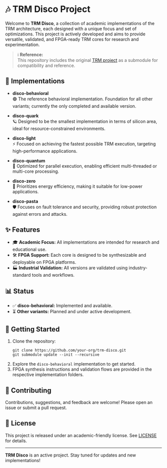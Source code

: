 # 🎶 TRM Disco Project

Welcome to **TRM Disco**, a collection of academic implementations of the TRM architecture, each designed with a unique focus and set of optimizations. This project is actively developed and aims to provide versatile, validated, and FPGA-ready TRM cores for research and experimentation.

> ℹ️ **Reference:**  
> This repository includes the original [TRM project](https://github.com/original-org/trm) as a submodule for compatibility and reference.

## 🧩 Implementations

- **disco-behavioral**  
  🟢 The reference behavioral implementation. Foundation for all other variants; currently the only completed and available version.

- **disco-quark**  
  🪐 Designed to be the smallest implementation in terms of silicon area, ideal for resource-constrained environments.

- **disco-light**  
  ⚡ Focused on achieving the fastest possible TRM execution, targeting high-performance applications.

- **disco-quantum**  
  🧬 Optimized for parallel execution, enabling efficient multi-threaded or multi-core processing.

- **disco-zero**  
  🌱 Prioritizes energy efficiency, making it suitable for low-power applications.

- **disco-pasta**  
  🛡️ Focuses on fault tolerance and security, providing robust protection against errors and attacks.

## ✨ Features

- 🎓 **Academic Focus:** All implementations are intended for research and educational use.
- 🛠️ **FPGA Support:** Each core is designed to be synthesizable and deployable on FPGA platforms.
- 🏭 **Industrial Validation:** All versions are validated using industry-standard tools and workflows.

## 📊 Status

- ✅ **disco-behavioral:** Implemented and available.
- ⏳ **Other variants:** Planned and under active development.

## 🚀 Getting Started

1. Clone the repository:
   ```
   git clone https://github.com/your-org/trm-disco.git
   git submodule update --init --recursive
   ```
2. Explore the `disco-behavioral` implementation to get started.
3. FPGA synthesis instructions and validation flows are provided in the respective implementation folders.

## 🤝 Contributing

Contributions, suggestions, and feedback are welcome! Please open an issue or submit a pull request.

## 📄 License

This project is released under an academic-friendly license. See [LICENSE](LICENSE) for details.

---

**TRM Disco** is an active project. Stay tuned for updates and new implementations!